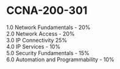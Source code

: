 # CCNA-200-301
1.0 Network Fundamentals  - 20%  
2.0 Network Access - 20%  
3.0 IP Connectivity 25%  
4.0 IP Services - 10%  
5.0 Security Fundamentals - 15%  
6.0 Automation and Programmability - 10%  
